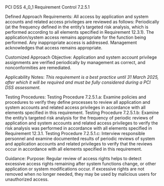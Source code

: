 PCI DSS 4_0_1 Requirement Control 7.2.5.1

Defined Approach Requirements:
All access by application and system accounts and related access privileges are reviewed as follows: Periodically (at the frequency defined in the entity’s targeted risk analysis, which is performed according to all elements specified in Requirement 12.3.1). The application/system access remains appropriate for the function being performed. Any inappropriate access is addressed. Management acknowledges that access remains appropriate.

Customized Approach Objective:
Application and system account privilege assignments are verified periodically by management as correct, and nonconformities are remediated.

Applicability Notes:
_This requirement is a best practice until 31 March_ _2025, after which it will be required and must be_ _fully considered during a PCI DSS assessment._

Testing Procedures:
Testing Procedure 7.2.5.1.a: Examine policies and procedures to verify they define processes to review all application and system accounts and related access privileges in accordance with all elements specified in this requirement.
Testing Procedure 7.2.5.1.b: Examine the entity’s targeted risk analysis for the frequency of periodic reviews of application and system accounts and related access privileges to verify the risk analysis was performed in accordance with all elements specified in Requirement 12.3.1.
Testing Procedure 7.2.5.1.c: Interview responsible personnel and examine documented results of periodic reviews of system and application accounts and related privileges to verify that the reviews occur in accordance with all elements specified in this requirement.

Guidance:
Purpose: Regular review of access rights helps to detect excessive access rights remaining after system functions change, or other application or system modifications occur. if excessive rights are not removed when no longer needed, they may be used by malicious users for unauthorized access.